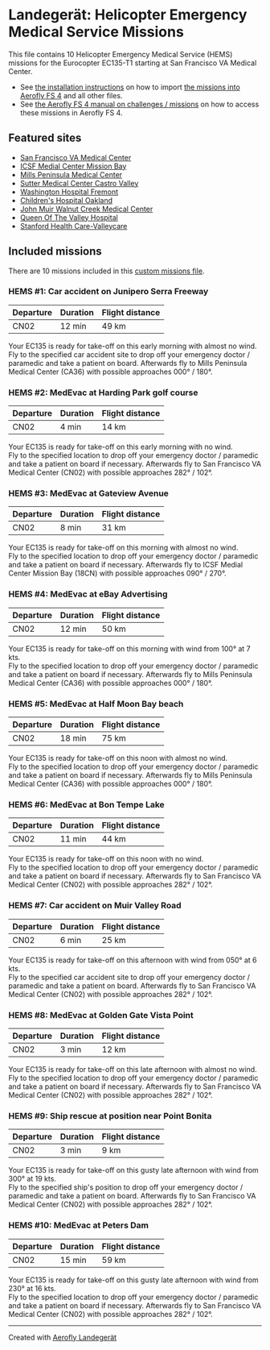 # Landegerät: Helicopter Emergency Medical Service Missions

This file contains 10 Helicopter Emergency Medical Service (HEMS) missions for the Eurocopter EC135-T1 starting at San Francisco VA Medical Center.

- See [the installation instructions](https://fboes.github.io/aerofly-missions/docs/generic-installation.html) on how to import [the missions into Aerofly FS 4](missions/custom_missions_user.tmc) and all other files.
- See [the Aerofly FS 4 manual on challenges / missions](https://www.aerofly.com/tutorials/missions/) on how to access these missions in Aerofly FS 4.

## Featured sites

- [San Francisco VA Medical Center](https://skyvector.com/airport/CN02)
- [ICSF Medial Center Mission Bay](https://skyvector.com/airport/18CN)
- [Mills Peninsula Medical Center](https://skyvector.com/airport/CA36)
- [Sutter Medical Center Castro Valley](https://skyvector.com/airport/0CA1)
- [Washington Hospital Fremont](https://skyvector.com/airport/CL64)
- [Children's Hospital Oakland ](https://skyvector.com/airport/7CL1)
- [John Muir Walnut Creek Medical Center](https://skyvector.com/airport/CA63)
- [Queen Of The Valley Hospital](https://skyvector.com/airport/CN14)
- [Stanford Health Care-Valleycare](https://skyvector.com/airport/55CA)

## Included missions

There are 10 missions included in this [custom missions file](missions/custom_missions_user.tmc).

### HEMS #1: Car accident on Junipero Serra Freeway

| Departure | Duration | Flight distance |
| --------- | -------- | --------------- |
| CN02      | 12 min   | 49 km           |

Your EC135 is ready for take-off on this early morning with almost no wind.  
Fly to the specified car accident site to drop off your emergency doctor / paramedic and take a patient on board. Afterwards fly to Mills Peninsula Medical Center (CA36) with possible approaches 000° / 180°.

### HEMS #2: MedEvac at Harding Park golf course

| Departure | Duration | Flight distance |
| --------- | -------- | --------------- |
| CN02      | 4 min    | 14 km           |

Your EC135 is ready for take-off on this early morning with no wind.  
Fly to the specified location to drop off your emergency doctor / paramedic and take a patient on board if necessary. Afterwards fly to San Francisco VA Medical Center (CN02) with possible approaches 282° / 102°.

### HEMS #3: MedEvac at Gateview Avenue

| Departure | Duration | Flight distance |
| --------- | -------- | --------------- |
| CN02      | 8 min    | 31 km           |

Your EC135 is ready for take-off on this morning with almost no wind.  
Fly to the specified location to drop off your emergency doctor / paramedic and take a patient on board if necessary. Afterwards fly to ICSF Medial Center Mission Bay (18CN) with possible approaches 090° / 270°.

### HEMS #4: MedEvac at eBay Advertising

| Departure | Duration | Flight distance |
| --------- | -------- | --------------- |
| CN02      | 12 min   | 50 km           |

Your EC135 is ready for take-off on this morning with wind from 100° at 7 kts.  
Fly to the specified location to drop off your emergency doctor / paramedic and take a patient on board if necessary. Afterwards fly to Mills Peninsula Medical Center (CA36) with possible approaches 000° / 180°.

### HEMS #5: MedEvac at Half Moon Bay beach

| Departure | Duration | Flight distance |
| --------- | -------- | --------------- |
| CN02      | 18 min   | 75 km           |

Your EC135 is ready for take-off on this noon with almost no wind.  
Fly to the specified location to drop off your emergency doctor / paramedic and take a patient on board if necessary. Afterwards fly to Mills Peninsula Medical Center (CA36) with possible approaches 000° / 180°.

### HEMS #6: MedEvac at Bon Tempe Lake

| Departure | Duration | Flight distance |
| --------- | -------- | --------------- |
| CN02      | 11 min   | 44 km           |

Your EC135 is ready for take-off on this noon with no wind.  
Fly to the specified location to drop off your emergency doctor / paramedic and take a patient on board if necessary. Afterwards fly to San Francisco VA Medical Center (CN02) with possible approaches 282° / 102°.

### HEMS #7: Car accident on Muir Valley Road

| Departure | Duration | Flight distance |
| --------- | -------- | --------------- |
| CN02      | 6 min    | 25 km           |

Your EC135 is ready for take-off on this afternoon with wind from 050° at 6 kts.  
Fly to the specified car accident site to drop off your emergency doctor / paramedic and take a patient on board. Afterwards fly to San Francisco VA Medical Center (CN02) with possible approaches 282° / 102°.

### HEMS #8: MedEvac at Golden Gate Vista Point

| Departure | Duration | Flight distance |
| --------- | -------- | --------------- |
| CN02      | 3 min    | 12 km           |

Your EC135 is ready for take-off on this late afternoon with almost no wind.  
Fly to the specified location to drop off your emergency doctor / paramedic and take a patient on board if necessary. Afterwards fly to San Francisco VA Medical Center (CN02) with possible approaches 282° / 102°.

### HEMS #9: Ship rescue at position near Point Bonita

| Departure | Duration | Flight distance |
| --------- | -------- | --------------- |
| CN02      | 3 min    | 9 km            |

Your EC135 is ready for take-off on this gusty late afternoon with wind from 300° at 19 kts.  
Fly to the specified ship's position to drop off your emergency doctor / paramedic and take a patient on board. Afterwards fly to San Francisco VA Medical Center (CN02) with possible approaches 282° / 102°.

### HEMS #10: MedEvac at Peters Dam

| Departure | Duration | Flight distance |
| --------- | -------- | --------------- |
| CN02      | 15 min   | 59 km           |

Your EC135 is ready for take-off on this gusty late afternoon with wind from 230° at 16 kts.  
Fly to the specified location to drop off your emergency doctor / paramedic and take a patient on board if necessary. Afterwards fly to San Francisco VA Medical Center (CN02) with possible approaches 282° / 102°.

---

Created with [Aerofly Landegerät](https://github.com/fboes/aerofly-patterns)
